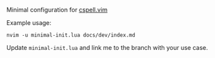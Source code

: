 Minimal configuration for [cspell.vim](https://github.com/davidmh/cspell.nvim)

Example usage:

```shell
nvim -u minimal-init.lua docs/dev/index.md
```

Update `minimal-init.lua` and link me to the branch with your use case.

